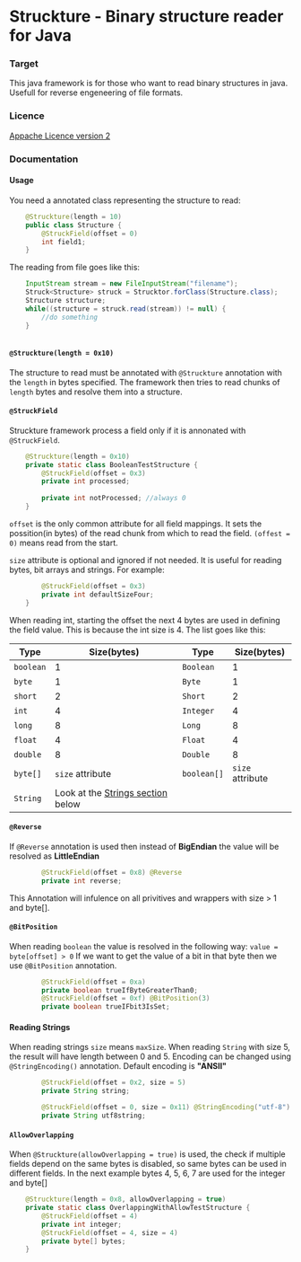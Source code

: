 # Struckture - Binary structure reader for Java

### Target
This java framework is for those who want to read binary structures in java. Usefull for reverse engeneering of file formats.

### Licence
[Appache Licence version 2](http://www.apache.org/licenses/LICENSE-2.0)

### Documentation
#### Usage
You need a annotated class representing the structure to read:
``` java
    @Struckture(length = 10) 
    public class Structure {
        @StruckField(offset = 0)
        int field1;
    }
```

The reading from file goes like this: 
``` java
    InputStream stream = new FileInputStream("filename");
    Struck<Structure> struck = Strucktor.forClass(Structure.class);
    Structure structure;
    while((structure = struck.read(stream)) != null) {
        //do something
    }
    
```
#### `@Struckture(length = 0x10)`
The structure to read must be annotated with `@Struckture` annotation with the `length` in bytes specified. The framework then tries to read chunks of `length` bytes and resolve them into a structure.

#### `@StruckField`
Struckture framework process a field only if it is annonated with `@StruckField`.
``` java
    @Struckture(length = 0x10)
    private static class BooleanTestStructure {
        @StruckField(offset = 0x3)
        private int processed;
        
        private int notProcessed; //always 0
    }
```
`offset` is the only common attribute for all field mappings. It sets the possition(in bytes) of the read chunk from which to read the field. `(offest = 0)` means read from the start.

`size` attribute is optional and ignored if not needed. It is useful for reading bytes, bit arrays and strings.
For example:
``` java
        @StruckField(offset = 0x3)
        private int defaultSizeFour;
    }
```
When reading int, starting the offset the next 4 bytes are used in defining the field value. This is because the int size is 4.
The list goes like this:

| Type | Size(bytes) | Type | Size(bytes) |
| ---- | ---- | ---- | ---- |
| `boolean` | 1 | `Boolean` | 1 |
| `byte` | 1 | `Byte` | 1 |
| `short` | 2 | `Short` | 2 |
| `int` | 4 | `Integer` | 4 |
| `long` | 8 | `Long` | 8 |
| `float` | 4 | `Float` | 4 |
| `double` | 8 | `Double` | 8 |
| `byte[]` | `size` attribute | `boolean[]` | `size` attribute |
| `String` | Look at the [Strings section](#reading-strings) below|

#### `@Reverse`
If `@Reverse` annotation is used then instead of **BigEndian** the value will be resolved as **LittleEndian**
```java
        @StruckField(offset = 0x8) @Reverse
        private int reverse;
```
This Annotation will infulence on all privitives and wrappers with size > 1 and byte[].

#### `@BitPosition`
When reading `boolean` the value is resolved in the following way: `value = byte[offset] > 0`
If we want to get the value of a bit in that byte then we use `@BitPosition` annotation. 

```java
        @StruckField(offset = 0xa)
        private boolean trueIfByteGreaterThan0;
        @StruckField(offset = 0xf) @BitPosition(3)
        private boolean trueIFbit3IsSet;
```

#### Reading Strings
When reading strings `size` means `maxSize`. When reading `String` with size 5, the result will have length between 0 and 5.
Encoding can be changed using `@StringEncoding()` annotation. Default encoding is **"ANSII"**
```java
        @StruckField(offset = 0x2, size = 5)
        private String string;

        @StruckField(offset = 0, size = 0x11) @StringEncoding("utf-8")
        private String utf8string;
```

#### `AllowOverlapping`
When `@Struckture(allowOverlapping = true)` is used, the check if multiple fields depend on the same bytes is disabled, so same bytes can be used in different fields. In the next example bytes 4, 5, 6, 7 are used for the integer and byte[]
```java
    @Struckture(length = 0x8, allowOverlapping = true)
    private static class OverlappingWithAllowTestStructure {
        @StruckField(offset = 4)
        private int integer;
        @StruckField(offset = 4, size = 4)
        private byte[] bytes;
    }
```

